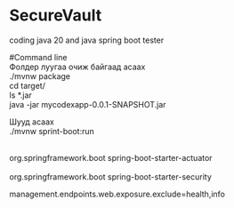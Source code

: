 # SecureVault
coding java 20 and java spring boot tester


#Command line  
Фолдер луугаа очиж байгаад асаах<br />
./mvnw package<br />
cd target/<br />
 ls *.jar <br />
 java -jar mycodexapp-0.0.1-SNAPSHOT.jar<br />

Шууд асаах<br />
./mvnw sprint-boot:run

<!-- ADD support for spring boot actuator --><br />
<dependency>
	<groupId>org.springframework.boot</groupId>
	<artifactId>spring-boot-starter-actuator</artifactId>
</dependency><br />
<!-- ADD support for spring boot security --><br />
<dependency>
	<groupId>org.springframework.boot</groupId>
	<artifactId>spring-boot-starter-security</artifactId>
</dependency>

<!-- Resource Application Properties -->
management.endpoints.web.exposure.exclude=health,info
